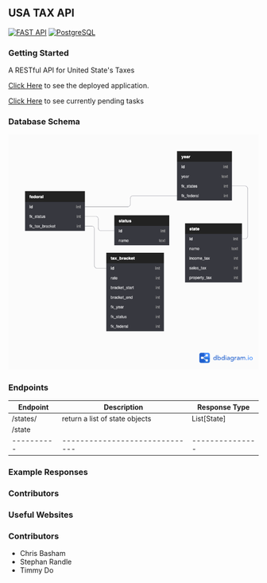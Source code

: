 ## USA TAX API

<!-- Technologies Used -->

[![FAST API](https://img.shields.io/badge/FastAPI-0.74.1-success?style=flat-square&logo=fastapi)](https://fastapi.tiangolo.com)
[![PostgreSQL](https://img.shields.io/badge/PostgreSQL-DB-4169E1?style=flat-square&logo=postgresql)](https://www.postgresql.org/docs/current/)

### Getting Started

A RESTful API for United State's Taxes

[Click Here](https://usa-tax-api.herokuapp.com) to see the deployed application.

[Click Here](https://trello.com/invite/b/JWXNYbNF/c3de2d19eb5bb4791c3c8653239b6680/usa-tax-api) to see currently pending tasks

### Database Schema

![Schema](assets/schema.png)

### Endpoints

| Endpoint   | Description                    | Response Type   |
| ---------- | ------------------------------ | --------------- |
| /states/   | return a list of state objects | List[State]     |
| /state     |                                |                 |
| ---------- | ------------------------------ | --------------- |

### Example Responses

### Contributors

### Useful Websites

<!-- https://smartasset.com/taxes/income-taxes#tax-calculators -->

### Contributors

-   Chris Basham
-   Stephan Randle
-   Timmy Do
